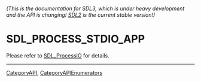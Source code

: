 ###### (This is the documentation for SDL3, which is under heavy development and the API is changing! [SDL2](https://wiki.libsdl.org/SDL2/) is the current stable version!)
# SDL_PROCESS_STDIO_APP

Please refer to [SDL_ProcessIO](SDL_ProcessIO) for details.

----
[CategoryAPI](CategoryAPI), [CategoryAPIEnumerators](CategoryAPIEnumerators)

